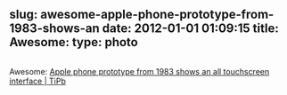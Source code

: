 slug: awesome-apple-phone-prototype-from-1983-shows-an
date: 2012-01-01 01:09:15
title: Awesome: 
type: photo
---

<a href="http://www.tipb.com/2011/12/30/apple-phone-prototype-1983-shows-step-iphone/"><img src="{{@asset.url swerner/tumblr/2012-01-01-awesome-apple-phone-prototype-from-1983-shows-an-ebf32bf5cc.jpeg}}" alt=""/></a>

Awesome: [Apple phone prototype from 1983 shows an all touchscreen interface | TiPb](http://www.tipb.com/2011/12/30/apple-phone-prototype-1983-shows-step-iphone/)
